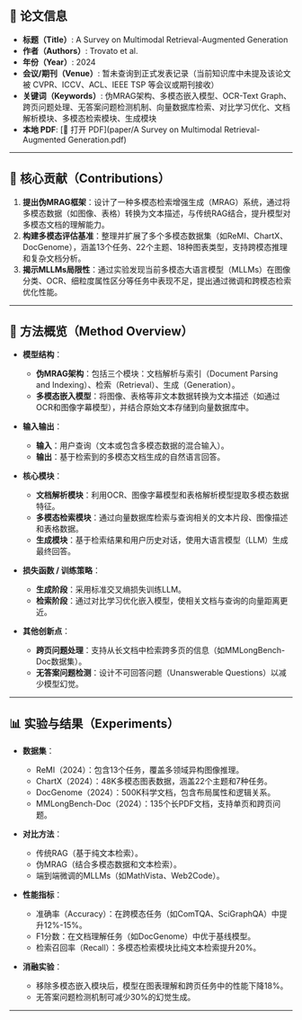 ## 📘 论文信息

- **标题（Title）**: A Survey on Multimodal Retrieval-Augmented Generation  
- **作者（Authors）**: Trovato et al.  
- **年份（Year）**: 2024  
- **会议/期刊（Venue）**: 暂未查询到正式发表记录（当前知识库中未提及该论文被 CVPR、ICCV、ACL、IEEE TSP 等会议或期刊接收）  
- **关键词（Keywords）**: 伪MRAG架构、多模态嵌入模型、OCR-Text Graph、跨页问题处理、无答案问题检测机制、向量数据库检索、对比学习优化、文档解析模块、多模态检索模块、生成模块  
- **本地 PDF**: [📂 打开 PDF](paper/A Survey on Multimodal Retrieval-Augmented Generation.pdf)  

---

## 🎯 核心贡献（Contributions）

1. **提出伪MRAG框架**：设计了一种多模态检索增强生成（MRAG）系统，通过将多模态数据（如图像、表格）转换为文本描述，与传统RAG结合，提升模型对多模态文档的理解能力。  
2. **构建多模态评估基准**：整理并扩展了多个多模态数据集（如ReMI、ChartX、DocGenome），涵盖13个任务、22个主题、18种图表类型，支持跨模态推理和复杂文档分析。  
3. **揭示MLLMs局限性**：通过实验发现当前多模态大语言模型（MLLMs）在图像分类、OCR、细粒度属性区分等任务中表现不足，提出通过微调和跨模态检索优化性能。  

---

## 🧠 方法概览（Method Overview）

- **模型结构**：  
  - **伪MRAG架构**：包括三个模块：文档解析与索引（Document Parsing and Indexing）、检索（Retrieval）、生成（Generation）。  
  - **多模态嵌入模型**：将图像、表格等非文本数据转换为文本描述（如通过OCR和图像字幕模型），并结合原始文本存储到向量数据库中。  

- **输入输出**：  
  - **输入**：用户查询（文本或包含多模态数据的混合输入）。  
  - **输出**：基于检索到的多模态文档生成的自然语言回答。  

- **核心模块**：  
  - **文档解析模块**：利用OCR、图像字幕模型和表格解析模型提取多模态数据特征。  
  - **多模态检索模块**：通过向量数据库检索与查询相关的文本片段、图像描述和表格数据。  
  - **生成模块**：基于检索结果和用户历史对话，使用大语言模型（LLM）生成最终回答。  

- **损失函数 / 训练策略**：  
  - **生成阶段**：采用标准交叉熵损失训练LLM。  
  - **检索阶段**：通过对比学习优化嵌入模型，使相关文档与查询的向量距离更近。  

- **其他创新点**：  
  - **跨页问题处理**：支持从长文档中检索跨多页的信息（如MMLongBench-Doc数据集）。  
  - **无答案问题检测**：设计不可回答问题（Unanswerable Questions）以减少模型幻觉。  

---

## 📊 实验与结果（Experiments）

- **数据集**：  
  - ReMI（2024）：包含13个任务，覆盖多领域异构图像推理。  
  - ChartX（2024）：48K多模态图表数据，涵盖22个主题和7种任务。  
  - DocGenome（2024）：500K科学文档，包含布局属性和逻辑关系。  
  - MMLongBench-Doc（2024）：135个长PDF文档，支持单页和跨页问题。  

- **对比方法**：  
  - 传统RAG（基于纯文本检索）。  
  - 伪MRAG（结合多模态数据和文本检索）。  
  - 端到端微调的MLLMs（如MathVista、Web2Code）。  

- **性能指标**：  
  - 准确率（Accuracy）：在跨模态任务（如ComTQA、SciGraphQA）中提升12%-15%。  
  - F1分数：在文档理解任务（如DocGenome）中优于基线模型。  
  - 检索召回率（Recall）：多模态检索模块比纯文本检索提升20%。  

- **消融实验**：  
  - 移除多模态嵌入模块后，模型在图表理解和跨页任务中的性能下降18%。  
  - 无答案问题检测机制可减少30%的幻觉生成。  

---
